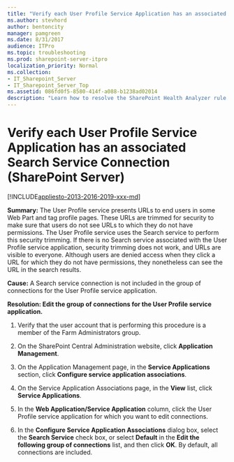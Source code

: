 ```yaml
---
title: "Verify each User Profile Service Application has an associated Search Service Connection (SharePoint Server)"
ms.author: stevhord
author: bentoncity
manager: pamgreen
ms.date: 8/31/2017
audience: ITPro
ms.topic: troubleshooting
ms.prod: sharepoint-server-itpro
localization_priority: Normal
ms.collection:
- IT_Sharepoint_Server
- IT_Sharepoint_Server_Top
ms.assetid: 086fd0f5-8580-414f-a088-b1238ad02014
description: "Learn how to resolve the SharePoint Health Analyzer rule: Verify each User Profile Service Application has an associated Search Service Connection, for SharePoint Server."
---
```


# Verify each User Profile Service Application has an associated Search Service Connection (SharePoint Server)

[!INCLUDE[appliesto-2013-2016-2019-xxx-md](../includes/appliesto-2013-2016-2019-xxx-md.md)]
  
 **Summary:** The User Profile service presents URLs to end users in some Web Part and tag profile pages. These URLs are trimmed for security to make sure that users do not see URLs to which they do not have permissions. The User Profile service uses the Search service to perform this security trimming. If there is no Search service associated with the User Profile service application, security trimming does not work, and URLs are visible to everyone. Although users are denied access when they click a URL for which they do not have permissions, they nonetheless can see the URL in the search results. 
  
 **Cause:** A Search service connection is not included in the group of connections for the User Profile service application. 
  
 **Resolution: Edit the group of connections for the User Profile service application.**
  
1. Verify that the user account that is performing this procedure is a member of the Farm Administrators group.
    
2. On the SharePoint Central Administration website, click **Application Management**.
    
3. On the Application Management page, in the **Service Applications** section, click **Configure service application associations**.
    
4. On the Service Application Associations page, in the **View** list, click **Service Applications**.
    
5. In the **Web Application/Service Application** column, click the User Profile service application for which you want to edit connections. 
    
6. In the **Configure Service Application Associations** dialog box, select the **Search Service** check box, or select **Default** in the **Edit the following group of connections** list, and then click **OK**. By default, all connections are included.
    

